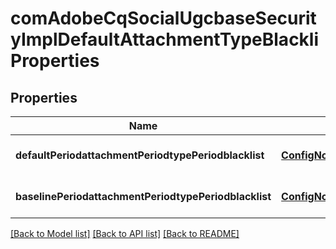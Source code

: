 # comAdobeCqSocialUgcbaseSecurityImplDefaultAttachmentTypeBlackliProperties

## Properties
Name | Type | Description | Notes
------------ | ------------- | ------------- | -------------
**defaultPeriodattachmentPeriodtypePeriodblacklist** | [**ConfigNodePropertyArray**](ConfigNodePropertyArray.md) |  | [optional] [default to null]
**baselinePeriodattachmentPeriodtypePeriodblacklist** | [**ConfigNodePropertyArray**](ConfigNodePropertyArray.md) |  | [optional] [default to null]

[[Back to Model list]](../README.md#documentation-for-models) [[Back to API list]](../README.md#documentation-for-api-endpoints) [[Back to README]](../README.md)


